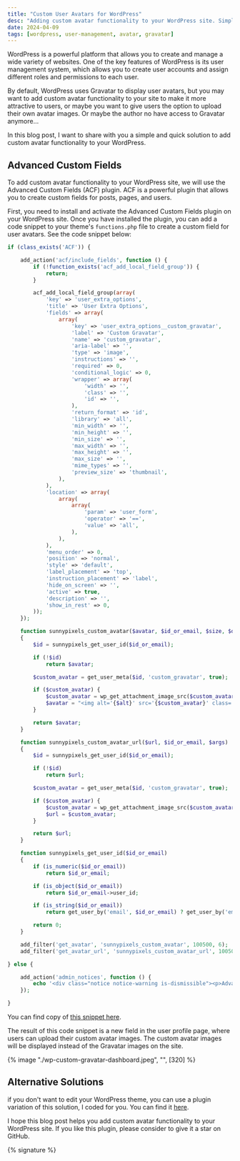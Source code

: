 ```yaml
---
title: "Custom User Avatars for WordPress"
desc: "Adding custom avatar functionality to your WordPress site. Simple and quick solutions to make your website even more attractive to users!"
date: 2024-04-09
tags: [wordpress, user-management, avatar, gravatar]
---
```


WordPress is a powerful platform that allows you to create and manage a wide variety of websites. One of the key
features of WordPress is its user management system, which allows you to create user accounts and assign different roles
and permissions to each user.

By default, WordPress uses Gravatar to display user avatars, but you may want to add custom avatar functionality to your
site to make it more attractive to users, or maybe you want to give users the option to upload their own avatar images.
Or maybe the author no have access to Gravatar anymore...

In this blog post, I want to share with you a simple and quick solution to add custom avatar functionality to your WordPress.

## Advanced Custom Fields

To add custom avatar functionality to your WordPress site, we will use the Advanced Custom Fields (ACF) plugin. ACF is a powerful plugin that allows you to create custom fields for posts, pages, and users.

First, you need to install and activate the Advanced Custom Fields plugin on your WordPress site. Once you have installed the plugin, you can add a code snippet to your theme's `functions.php` file to create a custom field for user avatars. See the code snippet below:

```php
if (class_exists('ACF')) {

    add_action('acf/include_fields', function () {
        if (!function_exists('acf_add_local_field_group')) {
            return;
        }

        acf_add_local_field_group(array(
            'key' => 'user_extra_options',
            'title' => 'User Extra Options',
            'fields' => array(
                array(
                    'key' => 'user_extra_options__custom_gravatar',
                    'label' => 'Custom Gravatar',
                    'name' => 'custom_gravatar',
                    'aria-label' => '',
                    'type' => 'image',
                    'instructions' => '',
                    'required' => 0,
                    'conditional_logic' => 0,
                    'wrapper' => array(
                        'width' => '',
                        'class' => '',
                        'id' => '',
                    ),
                    'return_format' => 'id',
                    'library' => 'all',
                    'min_width' => '',
                    'min_height' => '',
                    'min_size' => '',
                    'max_width' => '',
                    'max_height' => '',
                    'max_size' => '',
                    'mime_types' => '',
                    'preview_size' => 'thumbnail',
                ),
            ),
            'location' => array(
                array(
                    array(
                        'param' => 'user_form',
                        'operator' => '==',
                        'value' => 'all',
                    ),
                ),
            ),
            'menu_order' => 0,
            'position' => 'normal',
            'style' => 'default',
            'label_placement' => 'top',
            'instruction_placement' => 'label',
            'hide_on_screen' => '',
            'active' => true,
            'description' => '',
            'show_in_rest' => 0,
        ));
    });

    function sunnypixels_custom_avatar($avatar, $id_or_email, $size, $default, $alt, $args)
    {
        $id = sunnypixels_get_user_id($id_or_email);

        if (!$id)
            return $avatar;

        $custom_avatar = get_user_meta($id, 'custom_gravatar', true);

        if ($custom_avatar) {
            $custom_avatar = wp_get_attachment_image_src($custom_avatar)[0];
            $avatar = "<img alt='{$alt}' src='{$custom_avatar}' class='avatar avatar-{$size} photo' height='{$size}' width='{$size}' {$args['extra_attr']} />";
        }

        return $avatar;
    }

    function sunnypixels_custom_avatar_url($url, $id_or_email, $args)
    {
        $id = sunnypixels_get_user_id($id_or_email);

        if (!$id)
            return $url;

        $custom_avatar = get_user_meta($id, 'custom_gravatar', true);

        if ($custom_avatar) {
            $custom_avatar = wp_get_attachment_image_src($custom_avatar)[0];
            $url = $custom_avatar;
        }

        return $url;
    }

    function sunnypixels_get_user_id($id_or_email)
    {
        if (is_numeric($id_or_email))
            return $id_or_email;

        if (is_object($id_or_email))
            return $id_or_email->user_id;

        if (is_string($id_or_email))
            return get_user_by('email', $id_or_email) ? get_user_by('email', $id_or_email)->ID : 0;

        return 0;
    }

    add_filter('get_avatar', 'sunnypixels_custom_avatar', 100500, 6);
    add_filter('get_avatar_url', 'sunnypixels_custom_avatar_url', 100500, 3);

} else {

    add_action('admin_notices', function () {
        echo '<div class="notice notice-warning is-dismissible"><p>Advanced Custom Fields plugin is required for Custom Gravatar functionality.</p></div>';
    });

}
```

You can find copy of [this snippet here](https://gist.github.com/reatlat/a84798425b45ad4f18f2b5be9e13a3ff).

The result of this code snippet is a new field in the user profile page, where users can upload their custom avatar images. The custom avatar images will be displayed instead of the Gravatar images on the site.

{% image "./wp-custom-gravatar-dashboard.jpeg", "", [320] %}

## Alternative Solutions

if you don't want to edit your WordPress theme, you can use a plugin variation of this solution, I coded for you. You can find it [here](https://github.com/sunnypixels-io/wp-custom-gravatar).

I hope this blog post helps you add custom avatar functionality to your WordPress site. If you like this plugin, please consider to give it a star on GitHub.

{% signature %}
